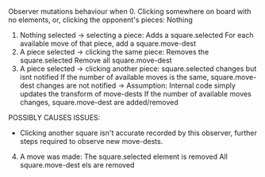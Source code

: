 Observer mutations behaviour when 0. Clicking somewhere on board with no elements, or, clicking the opponent's pieces: Nothing

1. Nothing selected -> selecting a piece:
   Adds a square.selected
   For each available move of that piece, add a square.move-dest
2. A piece selected -> clicking the same piece:
   Removes the square.selected
   Remove all square.move-dest
3. A piece selected -> clicking another piece:
   square.selected changes but isnt notified
   If the number of available moves is the same, square.move-dest changes are not notified
   -> Assumption: Internal code simply updates the transform of move-dests
   If the number of available moves changes, square.move-dest are added/removed

POSSIBLY CAUSES ISSUES:

- Clicking another square isn't accurate recorded by this observer, further steps required to observe new move-dests.

4. A move was made:
   The square.selected element is removed
   All square.move-dest els are removed
